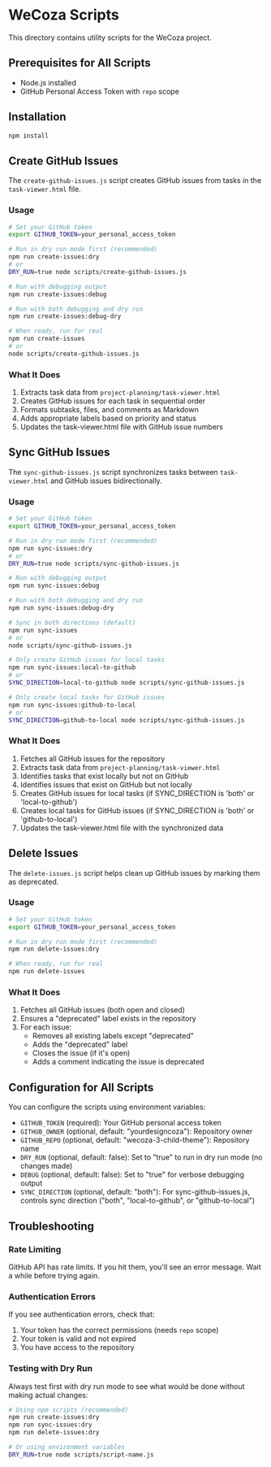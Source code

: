 # WeCoza Scripts

This directory contains utility scripts for the WeCoza project.

## Prerequisites for All Scripts

- Node.js installed
- GitHub Personal Access Token with `repo` scope

## Installation

```bash
npm install
```

## Create GitHub Issues

The `create-github-issues.js` script creates GitHub issues from tasks in the `task-viewer.html` file.

### Usage

```bash
# Set your GitHub token
export GITHUB_TOKEN=your_personal_access_token

# Run in dry run mode first (recommended)
npm run create-issues:dry
# or
DRY_RUN=true node scripts/create-github-issues.js

# Run with debugging output
npm run create-issues:debug

# Run with both debugging and dry run
npm run create-issues:debug-dry

# When ready, run for real
npm run create-issues
# or
node scripts/create-github-issues.js
```

### What It Does

1. Extracts task data from `project-planning/task-viewer.html`
2. Creates GitHub issues for each task in sequential order
3. Formats subtasks, files, and comments as Markdown
4. Adds appropriate labels based on priority and status
5. Updates the task-viewer.html file with GitHub issue numbers

## Sync GitHub Issues

The `sync-github-issues.js` script synchronizes tasks between `task-viewer.html` and GitHub issues bidirectionally.

### Usage

```bash
# Set your GitHub token
export GITHUB_TOKEN=your_personal_access_token

# Run in dry run mode first (recommended)
npm run sync-issues:dry
# or
DRY_RUN=true node scripts/sync-github-issues.js

# Run with debugging output
npm run sync-issues:debug

# Run with both debugging and dry run
npm run sync-issues:debug-dry

# Sync in both directions (default)
npm run sync-issues
# or
node scripts/sync-github-issues.js

# Only create GitHub issues for local tasks
npm run sync-issues:local-to-github
# or
SYNC_DIRECTION=local-to-github node scripts/sync-github-issues.js

# Only create local tasks for GitHub issues
npm run sync-issues:github-to-local
# or
SYNC_DIRECTION=github-to-local node scripts/sync-github-issues.js
```

### What It Does

1. Fetches all GitHub issues for the repository
2. Extracts task data from `project-planning/task-viewer.html`
3. Identifies tasks that exist locally but not on GitHub
4. Identifies issues that exist on GitHub but not locally
5. Creates GitHub issues for local tasks (if SYNC_DIRECTION is 'both' or 'local-to-github')
6. Creates local tasks for GitHub issues (if SYNC_DIRECTION is 'both' or 'github-to-local')
7. Updates the task-viewer.html file with the synchronized data

## Delete Issues

The `delete-issues.js` script helps clean up GitHub issues by marking them as deprecated.

### Usage

```bash
# Set your GitHub token
export GITHUB_TOKEN=your_personal_access_token

# Run in dry run mode first (recommended)
npm run delete-issues:dry

# When ready, run for real
npm run delete-issues
```

### What It Does

1. Fetches all GitHub issues (both open and closed)
2. Ensures a "deprecated" label exists in the repository
3. For each issue:
   - Removes all existing labels except "deprecated"
   - Adds the "deprecated" label
   - Closes the issue (if it's open)
   - Adds a comment indicating the issue is deprecated

## Configuration for All Scripts

You can configure the scripts using environment variables:

- `GITHUB_TOKEN` (required): Your GitHub personal access token
- `GITHUB_OWNER` (optional, default: "yourdesigncoza"): Repository owner
- `GITHUB_REPO` (optional, default: "wecoza-3-child-theme"): Repository name
- `DRY_RUN` (optional, default: false): Set to "true" to run in dry run mode (no changes made)
- `DEBUG` (optional, default: false): Set to "true" for verbose debugging output
- `SYNC_DIRECTION` (optional, default: "both"): For sync-github-issues.js, controls sync direction ("both", "local-to-github", or "github-to-local")

## Troubleshooting

### Rate Limiting

GitHub API has rate limits. If you hit them, you'll see an error message. Wait a while before trying again.

### Authentication Errors

If you see authentication errors, check that:
1. Your token has the correct permissions (needs `repo` scope)
2. Your token is valid and not expired
3. You have access to the repository

### Testing with Dry Run

Always test first with dry run mode to see what would be done without making actual changes:

```bash
# Using npm scripts (recommended)
npm run create-issues:dry
npm run sync-issues:dry
npm run delete-issues:dry

# Or using environment variables
DRY_RUN=true node scripts/script-name.js
```